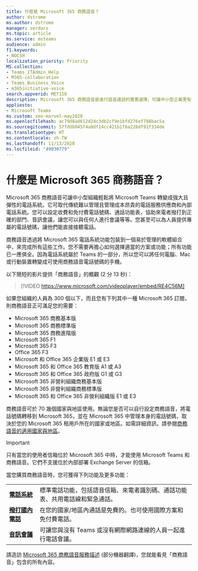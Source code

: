 ```yaml
---
title: 什麼是 Microsoft 365 商務語音？
author: dstrome
ms.author: dstrome
manager: serdars
ms.topic: article
ms.service: msteams
audience: admin
f1.keywords:
- NOCSH
localization_priority: Priority
MS.collection:
- Teams_ITAdmin_Help
- M365-collaboration
- Teams_Business_Voice
- m365initiative-voice
search.appverid: MET150
description: Microsoft 365 商務語音是進行語音通話的實惠選擇，可讓中小型企業更有效率地溝通。
appliesto:
- Microsoft Teams
ms.custom: seo-marvel-may2020
ms.openlocfilehash: ac79d8ad612d24c3db2cf9e1bfd276ef788bac5a
ms.sourcegitcommit: 57fddb045f4a9df14cc421b1f6a228df91f334de
ms.translationtype: HT
ms.contentlocale: zh-TW
ms.lasthandoff: 11/13/2020
ms.locfileid: "49030779"
---
```

# <a name="what-is-microsoft-365-business-voice"></a>什麼是 Microsoft 365 商務語音？

Microsoft 365 商務語音可讓中小型組織輕鬆將 Microsoft Teams 轉變成強大且彈性的電話系統。它可取代傳統難以管理且管理成本昂貴的電話服務供應商和內部電話系統。您可以設定收費和免付費電話號碼、通話功能表，協助來電者撥打到正確的部門、音訊會議，讓您可以與任何人進行會議等等。您甚至可以為人員提供專屬的電話號碼，讓他們能直接接聽電話。

商務語音透過將 Microsoft 365 電話系統功能包裝到一個易於管理的軟體組合中，來完成所有這些工作。您不需要再擔心如何選擇適當的方案或功能；所有功能已一應俱全。因為電話系統屬於 Teams 的一部分，所以您可以將任何電腦、Mac 或行動裝置轉變成可使用商務語音電話號碼的手機。

以下簡短的影片提供「商務語音」的概觀 (2 分 13 秒)：

> [!VIDEO https://www.microsoft.com/videoplayer/embed/RE4C56M]

如果您組織的人員為 300 個以下，而且您有下列其中一種 Microsoft 365 訂閱，則商務語音正可滿足您的需要：

- Microsoft 365 商務基本版
- Microsoft 365 商務標準版
- Microsoft 365 商務進階版
- Microsoft 365 F1
- Microsoft 365 F3
- Office 365 F3
- Microsoft 和 Office 365 企業版 E1 或 E3
- Microsoft 365 和 Office 365 教育版 A1 或 A3
- Microsoft 365 和 Office 365 政府版 G1 或 G3
- Microsoft 365 非營利組織商務基本版
- Microsoft 365 非營利組織商務標準版
- Microsoft 365 和 Office 365 非營利組織版 E1 或 E3

商務語音可於 70 幾個國家與地區使用。無論您是否可以自行設定商務語音，將電話號碼轉移到 Microsoft 365，並在 Microsoft 365 中管理本身的電話號碼，取決於您的 Microsoft 365 租用戶所在的國家或地區。如需詳細資訊，請參閱[商務語音的適用國家與地區](country-region-availability.md)。

> [!IMPORTANT]
>
> 只有當您的使用者信箱位於 Microsoft 365 中時，才能使用 Microsoft Teams 和商務語音。它們不支援位於內部部署 Exchange Server 的信箱。

當您購買商務語音時，您可獲得下列功能及更多功能：

<table>
    <tr>
        <td><b><a href="/microsoftteams/what-is-phone-system-in-office-365">電話系統</a></b>
        </td>
        <td>標準電話功能，包括語音信箱、來電者識別碼、通話功能表、共用電話線和緊急通話。
        </td>
    </tr>
<tr>
        <td><b><a href="/microsoftteams/calling-plan-landing-page">撥打國內電話</a></b>
        </td>
        <td>在您的國家/地區內通話是免費的。也可使用國際方案和免付費電話。</td>
    </tr>
    <tr>
        <td><b><a href="/microsoftteams/audio-conferencing-in-office-365">音訊會議</a></b>
        </td>
        <td>可讓您與沒有 Teams 或沒有網際網路連線的人員一起進行電話會議。
        </td>
    </tr>
</table>

請造訪 [Microsoft 365 商務語音服務描述](https://docs.microsoft.com/office365/servicedescriptions/microsoft-365-business-voice-service-description) (部分機器翻譯)，您就能看見「商務語音」包含的所有內容。

